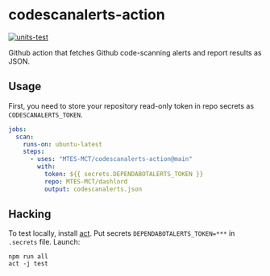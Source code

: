 # codescanalerts-action

[![units-test](https://github.com/MTES-MCT/codescanalerts-action/actions/workflows/test.yml/badge.svg)](https://github.com/MTES-MCT/codescanalerts-action/actions/workflows/test.yml)

Github action that fetches Github code-scanning alerts and report results as JSON.

## Usage

First, you need to store your repository read-only token in repo secrets as `CODESCANALERTS_TOKEN`.

```yaml
jobs:
  scan:
    runs-on: ubuntu-latest
    steps:
      - uses: "MTES-MCT/codescanalerts-action@main"
        with:
          token: ${{ secrets.DEPENDABOTALERTS_TOKEN }}
          repo: MTES-MCT/dashlord
          output: codescanalerts.json
```

## Hacking

To test locally, install [act](https://github.com/nektos/act). Put secrets `DEPENDABOTALERTS_TOKEN=***` in `.secrets` file.
Launch:

```shell
npm run all
act -j test
```
